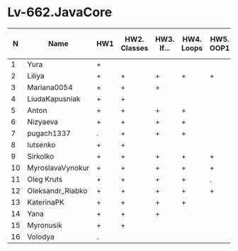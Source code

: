 # Lv-662.JavaCore

N|Name| HW1 | HW2. Classes|HW3. If...|HW4. Loops|HW5. OOP1 |HW6. OOP2 |HW7. Inner classes| HW8. Collection | HW9. String|HW10. Exception|HW11. Thread. IO|HW12. Java8
--|--|--|--|--|--|--|--|--|--|--|--|--|--
1|Yura|+||||||||||||
2|Liliya|+|+|+|+|+||||||||
3|Mariana0054|+|+|+||||||||||
4|LiudaKapusniak|+|+|||||||||||
5|Anton|+|+|+|+|||||||||
6|Nizyaeva|+|+|+|+|||||||||
7|pugach1337|.|+|+|+|||||||||
8|lutsenko|+|+|||||||||||
9|Sirkolko|+|+|+|+|+||||||||
10|MyroslavaVynokur|+|+|+|+|+||||||||
11|Oleg Kruts|+|+|+|+|.||||||||
12|Oleksandr_Riabko|+|+|+|+|+||||||||
13|KaterinaPK|+|+|+|+|||||||||
14|Yana|+|+|+||||||||||
15|Myronusik|+|+|||||||||||
16|Volodya|.||||||||||||

